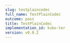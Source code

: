 ```yaml
---
slug: testplaincodec
full_name: TestPlainCodec
outcome: pass
title: TestPlainCodec
implementation_id: kubo-ter
version: v0.0.2
---
```


